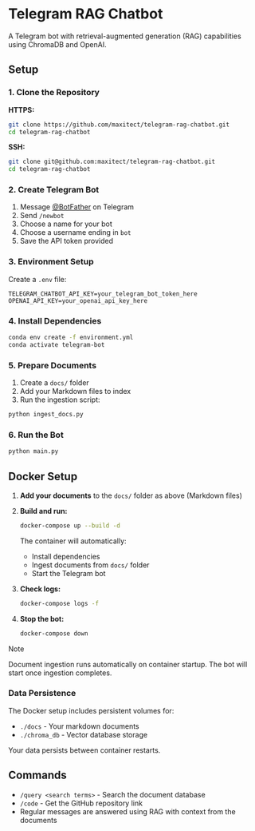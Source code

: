 # Telegram RAG Chatbot

A Telegram bot with retrieval-augmented generation (RAG) capabilities using ChromaDB and OpenAI.

## Setup

### 1. Clone the Repository

**HTTPS:**

```bash
git clone https://github.com/maxitect/telegram-rag-chatbot.git
cd telegram-rag-chatbot
```

**SSH:**

```bash
git clone git@github.com:maxitect/telegram-rag-chatbot.git
cd telegram-rag-chatbot
```

### 2. Create Telegram Bot

1. Message [@BotFather](https://t.me/BotFather) on Telegram
2. Send `/newbot`
3. Choose a name for your bot
4. Choose a username ending in `bot`
5. Save the API token provided

### 3. Environment Setup

Create a `.env` file:

```
TELEGRAM_CHATBOT_API_KEY=your_telegram_bot_token_here
OPENAI_API_KEY=your_openai_api_key_here
```

### 4. Install Dependencies

```bash
conda env create -f environment.yml
conda activate telegram-bot
```

### 5. Prepare Documents

1. Create a `docs/` folder
2. Add your Markdown files to index
3. Run the ingestion script:

```bash
python ingest_docs.py
```

### 6. Run the Bot

```bash
python main.py
```

## Docker Setup

1. **Add your documents** to the `docs/` folder as above (Markdown files)

2. **Build and run:**

   ```bash
   docker-compose up --build -d
   ```

   The container will automatically:

   - Install dependencies
   - Ingest documents from `docs/` folder
   - Start the Telegram bot

3. **Check logs:**

   ```bash
   docker-compose logs -f
   ```

4. **Stop the bot:**
   ```bash
   docker-compose down
   ```

> [!NOTE]
> Document ingestion runs automatically on container startup. The bot will start once ingestion completes.

### Data Persistence

The Docker setup includes persistent volumes for:

- `./docs` - Your markdown documents
- `./chroma_db` - Vector database storage

Your data persists between container restarts.

## Commands

- `/query <search terms>` - Search the document database
- `/code` - Get the GitHub repository link
- Regular messages are answered using RAG with context from the documents

